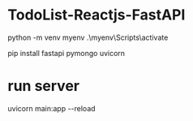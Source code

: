 # TodoList-Reactjs-FastAPI
python -m venv myenv
.\myenv\Scripts\activate

pip install fastapi pymongo uvicorn

# run server
uvicorn main:app --reload